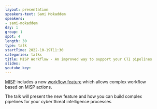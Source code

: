 ```yaml
---
layout: presentation
speakers-text: Sami Mokaddem 
speakers:
- sami-mokaddem 
day: 1
group: 1 
spot: 4
length: 30 
type: talk 
startTime: 2022-10-19T11:30
categories: talks 
title: MISP Workflow - An improved way to support your CTI pipelines 
slides:
youtube_key:
---
```


[MISP](https://www.misp-project.org/) includes a new [workflow feature](https://www.youtube.com/watch?v=XSvUwwu1Ku0) which allows complex workflow based on MISP actions.

The talk will present the new feature and how you can build complex pipelines for your cyber threat intelligence processes. 
